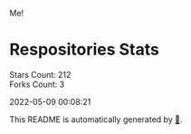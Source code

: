 Me!

# Respositories Stats
Stars Count: 212  
Forks Count: 3

2022-05-09 00:08:21  

This README is automatically generated by [🐰](https://github.com/rnitta/rnitta).
